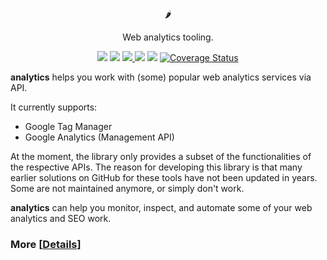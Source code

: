 <p align="center">🌶</p>

<p align="center">Web analytics tooling.</p>

<p align="center">
<img src="https://img.shields.io/badge/python-3.6+-blue.svg">
<a href="./LICENSE.md"><img src="https://img.shields.io/github/license/xslates/analytics.svg"></a>
<a href="https://github.com/xslates/analytics/issues"><img src="https://img.shields.io/github/issues-raw/xslates/analytics.svg">
<a href="https://github.com/xslates/analytics/releases"><img src="https://img.shields.io/github/release/xslates/analytics.svg"></a>
<img src="https://travis-ci.org/xslates/analytics.svg?branch=master">
<a href='https://coveralls.io/github/xslates/analytics?branch=analytics-dev'><img src='https://coveralls.io/repos/github/xslates/analytics/badge.svg?branch=master&kill_cache=1' alt='Coverage Status' /></a>
</p>

**analytics** helps you work with (some) popular web analytics services via API.

It currently supports:

- Google Tag Manager
- Google Analytics (Management API)

At the moment, the library only provides a subset of the functionalities of the respective APIs. The reason for developing this library is that many earlier solutions on GitHub for these tools have not been updated in years. Some are not maintained anymore, or simply don't work.

**analytics** can help you monitor, inspect, and automate some of your web analytics and SEO work.

### More [[Details](https://github.com/xslates/analytics/blob/master/DETAILS.md)]